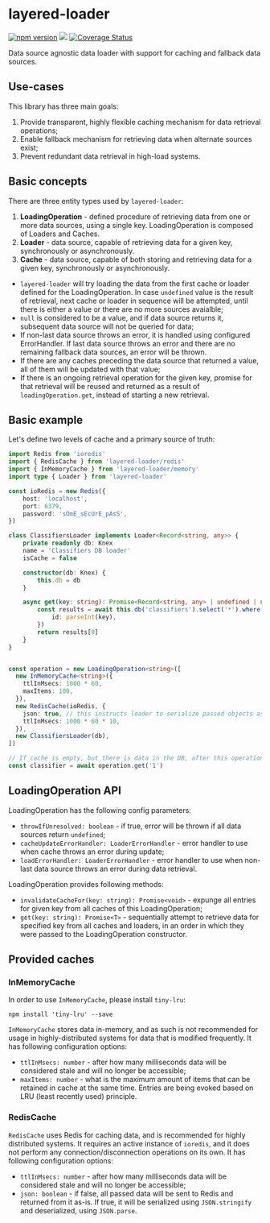 # layered-loader

[![npm version](http://img.shields.io/npm/v/layered-loader.svg)](https://npmjs.org/package/layered-loader)
![](https://github.com/kibertoad/layered-loader/workflows/ci/badge.svg)
[![Coverage Status](https://coveralls.io/repos/kibertoad/layered-loader/badge.svg?branch=main)](https://coveralls.io/r/kibertoad/layered-loader?branch=main)

Data source agnostic data loader with support for caching and fallback data sources.

## Use-cases

This library has three main goals:

1. Provide transparent, highly flexible caching mechanism for data retrieval operations;
2. Enable fallback mechanism for retrieving data when alternate sources exist;
3. Prevent redundant data retrieval in high-load systems.

## Basic concepts

There are three entity types used by `layered-loader`:

1. **LoadingOperation** - defined procedure of retrieving data from one or more data sources, using a single key. LoadingOperation is composed of Loaders and Caches.
2. **Loader** - data source, capable of retrieving data for a given key, synchronously or asynchronously.
3. **Cache** - data source, capable of both storing and retrieving data for a given key, synchronously or asynchronously.

- `layered-loader` will try loading the data from the first cache or loader defined for the LoadingOperation. In case `undefined` value is the result of retrieval, next cache or loader in sequence will be attempted, until there is either a value or there are no more sources avaialble;
- `null` is considered to be a value, and if data source returns it, subsequent data source will not be queried for data;
- If non-last data source throws an error, it is handled using configured ErrorHandler. If last data source throws an error and there are no remaining fallback data sources, an error will be thrown.
- If there are any caches preceding the data source that returned a value, all of them will be updated with that value;
- If there is an ongoing retrieval operation for the given key, promise for that retrieval will be reused and returned as a result of `loadingOperation.get`, instead of starting a new retrieval.

## Basic example

Let's define two levels of cache and a primary source of truth:

```ts
import Redis from 'ioredis'
import { RedisCache } from 'layered-loader/redis'
import { InMemoryCache } from 'layered-loader/memory'
import type { Loader } from 'layered-loader'

const ioRedis = new Redis({
    host: 'localhost',
    port: 6379,
    password: 'sOmE_sEcUrE_pAsS',
})

class ClassifiersLoader implements Loader<Record<string, any>> {
    private readonly db: Knex
    name = 'Classifiers DB loader'
    isCache = false

    constructor(db: Knex) {
        this.db = db
    }

    async get(key: string): Promise<Record<string, any> | undefined | null> {
        const results = await this.db('classifiers').select('*').where({
            id: parseInt(key),
        })
        return results[0]
    }
}


const operation = new LoadingOperation<string>([
  new InMemoryCache<string>({
    ttlInMsecs: 1000 * 60,
    maxItems: 100,
  }),
  new RedisCache(ioRedis, {
    json: true, // this instructs loader to serialize passed objects as string and deserialize them back to objects
    ttlInMsecs: 1000 * 60 * 10,
  }),
  new ClassifiersLoader(db),
])

// If cache is empty, but there is data in the DB, after this operation is completed, both caches will be populated
const classifier = await operation.get('1')
```

## LoadingOperation API

LoadingOperation has the following config parameters:

* `throwIfUnresolved: boolean` - if true, error will be thrown if all data sources return `undefined`;
* `cacheUpdateErrorHandler: LoaderErrorHandler` - error handler to use when cache throws an error during update;
* `loadErrorHandler: LoaderErrorHandler` - error handler to use when non-last data source throws an error during data retrieval. 

LoadingOperation provides following methods:

* `invalidateCacheFor(key: string): Promise<void>` - expunge all entries for given key from all caches of this LoadingOperation;
* `get(key: string): Promise<T>` - sequentially attempt to retrieve data for specified key from all caches and loaders, in an order in which they were passed to the LoadingOperation constructor.

## Provided caches

### InMemoryCache

In order to use `InMemoryCache`, please install `tiny-lru`:
```shell
npm install 'tiny-lru' --save
```

`InMemoryCache` stores data in-memory, and as such is not recommended for usage in highly-distributed systems for data that is modified frequently.
It has following configuration options:

* `ttlInMsecs: number` - after how many milliseconds data will be considered stale and will no longer be accessible;
* `maxItems: number` - what is the maximum amount of items that can be retained in cache at the same time. Entries are being evoked based on LRU (least recently used) principle.

### RedisCache

`RedisCache` uses Redis for caching data, and is recommended for highly distributed systems. It requires an active instance of `ioredis`, and it does not perform any connection/disconnection operations on its own.
It has following configuration options:

* `ttlInMsecs: number` - after how many milliseconds data will be considered stale and will no longer be accessible;
* `json: boolean` - if false, all passed data will be sent to Redis and returned from it as-is. If true, it will be serialized using `JSON.stringify` and deserialized, using `JSON.parse`.
